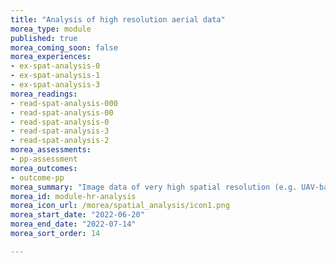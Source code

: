 ```yaml
---
title: "Analysis of high resolution aerial data"
morea_type: module
published: true
morea_coming_soon: false
morea_experiences:
- ex-spat-analysis-0
- ex-spat-analysis-1
- ex-spat-analysis-3
morea_readings:
- read-spat-analysis-000
- read-spat-analysis-00
- read-spat-analysis-0
- read-spat-analysis-3
- read-spat-analysis-2
morea_assessments:   
- pp-assessment
morea_outcomes:
- outcome-pp
morea_summary: "Image data of very high spatial resolution (e.g. UAV-based orthoimages), place very high demands on methods and processing. The established methods are: object-based image analysis (OBIA), machine learning (ML) and deep learning (DL) . DL is usually the most efficient but also the most complex. However, OBIA provides good results with comparatively simple application."
morea_id: module-hr-analysis
morea_icon_url: /morea/spatial_analysis/icon1.png
morea_start_date: "2022-06-20"
morea_end_date: "2022-07-14"
morea_sort_order: 14

---
```


